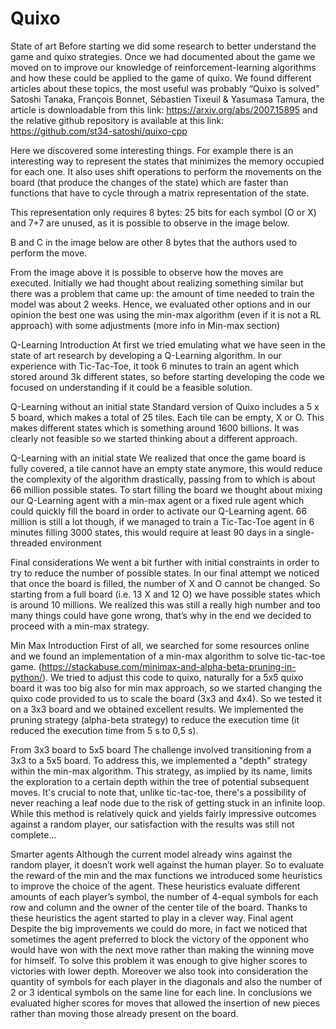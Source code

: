 # Quixo
State of art
Before starting we did some research to better understand the game and quixo strategies.
Once we had documented about the game we moved on to improve our knowledge of reinforcement-learning algorithms and how these could be applied to the game of quixo.
We found different articles about these topics, the most useful was probably “Quixo is solved” Satoshi Tanaka, François Bonnet, Sébastien Tixeuil & Yasumasa Tamura, the article is downloadable from this link: https://arxiv.org/abs/2007.15895 and the relative github repository is available at this link: https://github.com/st34-satoshi/quixo-cpp

Here we discovered some interesting things. For example there is an interesting way to represent the states that minimizes the memory occupied for each one. It also uses shift operations to perform the movements on the board (that produce the changes of the state) which are faster than functions that have to cycle through a matrix representation of the state.

This representation only requires 8 bytes: 25 bits for each symbol (O or X) and 7+7 are unused, as it is possible to observe in the image below.


B and C in the image below are other 8 bytes that the authors used to perform the move.



From the image above it is possible to observe how the moves are executed.
Initially we had thought about realizing something similar but there was a problem that came up: the amount of time needed to train the model was about 2 weeks.
Hence, we evaluated other options and in our opinion the best one was using the min-max algorithm (even if it is not a RL approach) with some adjustments (more info in Min-max section)

Q-Learning
Introduction
At first we tried emulating what we have seen in the state of art research by developing a Q-Learning algorithm.
In our experience with Tic-Tac-Toe, it took 6 minutes to train an agent which stored around 3k different states, so before starting developing the code we focused on understanding if it could be a feasible solution.

Q-Learning without an initial state
Standard version of Quixo includes a 5 x 5 board, which makes a total of 25 tiles.
Each tile can be empty, X or O.
This makes  different states which is something around 1600 billions.
It was clearly not feasible so we started thinking about a different approach.

Q-Learning with an initial state
We realized that once the game board is fully covered, a tile cannot have an empty state anymore, this would reduce the complexity of the algorithm drastically, passing from  to  which is about 66 million possible states.
To start filling the board we thought about mixing our Q-Learning agent with a min-max agent or a fixed rule agent which could quickly fill the board in order to activate our Q-Learning agent.
66 million is still a lot though, if we managed to train a Tic-Tac-Toe agent in 6 minutes filling 3000 states, this would require at least 90 days in a single-threaded environment

Final considerations
We went a bit further with initial constraints in order to try to reduce the number of possible states.
In our final attempt we noticed that once the board is filled, the number of X and O cannot be changed.
So starting from a full board (i.e. 13 X and 12 O) we have  possible states which is around 10  millions. 
We realized this was still a really high number and too many things could have gone wrong, that’s why in the end we decided to proceed with a min-max strategy.


Min Max
Introduction
First of all, we searched for some resources online and we found an implementation of a min-max algorithm to solve tic-tac-toe game. (https://stackabuse.com/minimax-and-alpha-beta-pruning-in-python/). We tried to adjust this code to quixo, naturally for a 5x5 quixo board it was too big also for min max approach, so we started changing the quixo code provided to us to scale the board (3x3 and 4x4). 
So we tested it on a 3x3 board and we obtained excellent results. We implemented the pruning strategy (alpha-beta strategy) to reduce the execution time (it reduced the execution time from 5 s to 0,5 s).

From 3x3 board to 5x5 board
The challenge involved transitioning from a 3x3 to a 5x5 board. To address this, we implemented a "depth" strategy within the min-max algorithm. This strategy, as implied by its name, limits the exploration to a certain depth within the tree of potential subsequent moves. It's crucial to note that, unlike tic-tac-toe, there's a possibility of never reaching a leaf node due to the risk of getting stuck in an infinite loop. While this method is relatively quick and yields fairly impressive outcomes against a random player, our satisfaction with the results was still not complete...

Smarter agents
Although the current model already wins against the random player, it doesn’t work well against the human player. So to evaluate the reward of the min and the max functions we introduced some heuristics to improve the choice of the agent. These heuristics evaluate different amounts of each player’s symbol, the number of 4-equal symbols for each row and column and the owner of the center tile of the board. Thanks to these heuristics the agent started to play in a clever way.
Final agent
Despite the big improvements we could do more, in fact we noticed that sometimes the agent preferred to block the victory of the opponent who would have won with the next move rather than making the winning move for himself. To solve this problem it was enough to give higher scores to victories with lower depth. Moreover we also took into consideration the quantity of symbols for each player in the diagonals and also the number of 2 or 3 identical symbols on the same line for each line. In conclusions we evaluated higher scores for moves that allowed the insertion of new pieces rather than moving those already present on the board.



